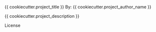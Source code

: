 {{ cookiecutter.project_title }}
By: {{ cookiecutter.project_author_name }}

{{ cookiecutter.project_description }}

License